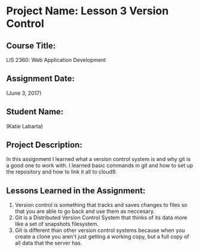 # Project Name:  Lesson 3 Version Control

## Course Title:
LIS 2360:  Web Application Development

## Assignment Date:  
(June 3, 2017)

## Student Name:  
(Katie Labarta)

## Project Description:
In this assignment I learned what a version control system is and why git is a good one to work with. I learned basic commands in git and how to set up the repository and how to link it all to cloud9.

## Lessons Learned in the Assignment:
1. Version control is something that tracks and saves changes to files so that you are able to go back and use them as neccesary.
2. Git is a Distributed Version Control System that thinks of its data more like a set of snapshots filesystem.
3. Git is different than other version control systems because when you create a clone you aren't just getting a working copy, but a full copy of all data that the server has.

